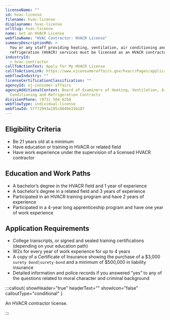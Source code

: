 ```yaml
---
licenseName: ""
id: hvac-license
filename: hvac-license
displayname: hvac-license
urlSlug: hvac-license
name: Get an HVACR License
webflowName: "HVAC Contractor: HVACR License"
summaryDescriptionMd: >
  You or any staff providing heating, ventilation, air conditioning and
  refrigeration (HVACR) services must be licensed as an HVACR contractor.
industryId:
  - hvac-contractor
callToActionText: Apply for My HVACR License
callToActionLink: https://www.njconsumeraffairs.gov/hvacr/Pages/applications.aspx
webflowIndustry: ""
licenseCertificationClassification: ""
agencyId: nj-consumer-affairs
agencyAdditionalContext: Board of Examiners of Heating, Ventilation, Air
  Conditioning and Refrigeration Contracts
divisionPhone: (973) 504-6250
webflowType: individual-license
webflowId: 5f772993a195c8849e15b18f
---
```

## Eligibility Criteria

* Be 21 years old at a minimum
* Have education or training in HVACR or related field
* Have work experience under the supervision of a licensed HVACR contractor

## Education and Work Paths

* A bachelor’s degree in the HVACR field and 1 year of experience
* A bachelor’s degree in a related field and 3 years of experience
* Participated in an HVACR training program and have 2 years of experience
* Participated in a 4-year long apprenticeship program and have one year of work experience

## Application Requirements

* College transcripts, or signed and sealed training certifications (depending on your education path)
* W2s for every year of work experience for up to 4 years
* A copy of a Certificate of Insurance showing the purchase of a $3,000 `surety bond|surety-bond` and a minimum of $500,000 in liability insurance
* Detailed information and police records if you answered “yes” to any of the questions related to moral character and criminal background

:::callout{ showHeader="true" headerText="" showIcon="false" calloutType="conditional" }

An HVACR contractor license.

:::